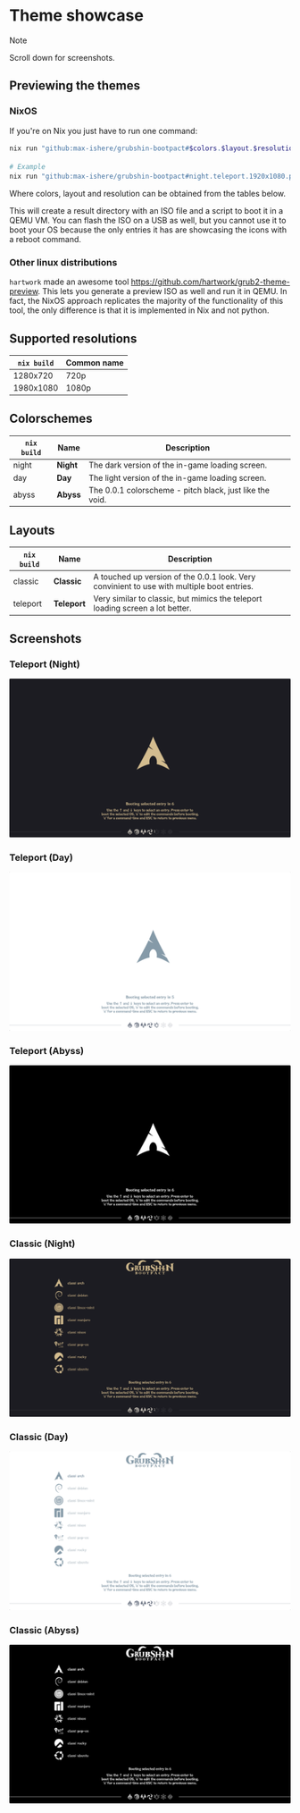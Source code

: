 # Theme showcase

> [!NOTE]
> Scroll down for screenshots.

## Previewing the themes

### NixOS

If you're on Nix you just have to run one command:

```sh
nix run "github:max-ishere/grubshin-bootpact#$colors.$layout.$resolution.preview-theme"

# Example
nix run "github:max-ishere/grubshin-bootpact#night.teleport.1920x1080.preview-theme"
```

Where colors, layout and resolution can be obtained from the tables below.

This will create a result directory with an ISO file and a script to boot it in a QEMU VM. You can flash the ISO on a
USB as well, but you cannot use it to boot your OS because the only entries it has are showcasing the icons with a
reboot command.

### Other linux distributions

`hartwork` made an awesome tool <https://github.com/hartwork/grub2-theme-preview>. This lets you generate a preview ISO
as well and run it in QEMU. In fact, the NixOS approach replicates the majority of the functionality of this tool, the
only difference is that it is implemented in Nix and not python.

## Supported resolutions

| `nix build` | Common name |
|-------------|-------------|
| 1280x720    | 720p        |
| 1980x1080   | 1080p       |

## Colorschemes

| `nix build` | Name      | Description                                              |
|-------------|-----------|----------------------------------------------------------|
| night       | **Night** | The dark version of the in-game loading screen.          |
| day         | **Day**   | The light version of the in-game loading screen.         |
| abyss       | **Abyss** | The 0.0.1 colorscheme - pitch black, just like the void. |

## Layouts

| `nix build` | Name         | Description                                                                                |
|-------------|--------------|--------------------------------------------------------------------------------------------|
| classic     | **Classic**  | A touched up version of the 0.0.1 look. Very convinient to use with multiple boot entries. |
| teleport    | **Teleport** | Very similar to classic, but mimics the teleport loading screen a lot better.              |

## Screenshots

### Teleport (Night)

<img src="screenshots/teleport-night-720.png"
  title="Teleport (Night)" alt="Teleport layout in the Night colorscheme." />

### Teleport (Day)

<img src="screenshots/teleport-day-720.png"
  title="Teleport (Day)" alt="Teleport layout in the Day colorscheme." />

### Teleport (Abyss)

<img src="screenshots/teleport-abyss-720.png"
  title="Teleport (Abyss)" alt="Teleport layout in the Abyss colorscheme." />

### Classic (Night)

<img src="screenshots/classic-night-720.png"
  title="Classic (Night)" alt="Classic layout in the Night colorscheme." />

### Classic (Day)

<img src="screenshots/classic-day-720.png"
  title="Classic (Day)" alt="Classic layout in the Day colorscheme." />

### Classic (Abyss)

<img src="screenshots/classic-abyss-720.png"
  title="Classic (Abyss)" alt="Classic layout in the Abyss colorscheme." />
